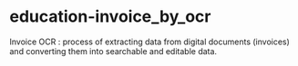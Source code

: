 # education-invoice_by_ocr
Invoice OCR : process of extracting data from digital documents (invoices) and converting them into searchable and editable data.

